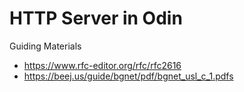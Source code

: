 # HTTP Server in Odin

Guiding Materials
 - https://www.rfc-editor.org/rfc/rfc2616
 - https://beej.us/guide/bgnet/pdf/bgnet_usl_c_1.pdfs

